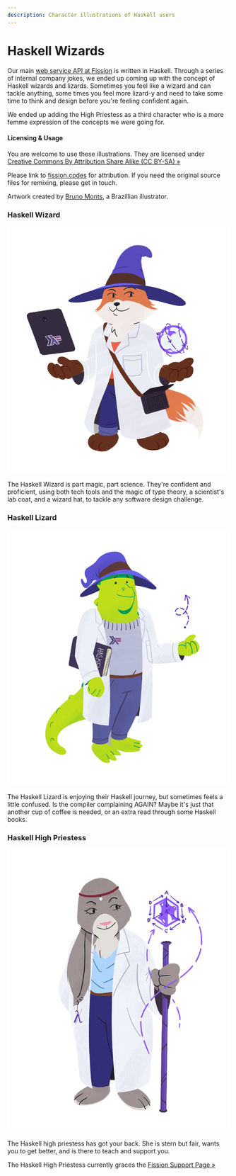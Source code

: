 ```yaml
---
description: Character illustrations of Haskell users
---
```


# Haskell Wizards

Our main [web service API at Fission](https://github.com/fission-suite/fission) is written in Haskell. Through a series of internal company jokes, we ended up coming up with the concept of Haskell wizards and lizards. Sometimes you feel like a wizard and can tackle anything, some times you feel more lizard-y and need to take some time to think and design before you're feeling confident again. 

We ended up adding the High Priestess as a third character who is a more femme expression of the concepts we were going for.

#### Licensing & Usage

You are welcome to use these illustrations. They are licensed under [Creative Commons By Attribution Share Alike \(CC BY-SA\) » ](https://creativecommons.org/licenses/by-sa/4.0/)

Please link to [fission.codes](https://fission.codes) for attribution. If you need the original source files for remixing, please get in touch.

Artwork created by [Bruno Monts](https://www.behance.net/brunomonts), a Brazillian illustrator.

### Haskell Wizard

![](../.gitbook/assets/02_haskell_wizard.png)

The Haskell Wizard is part magic, part science. They're confident and proficient, using both tech tools and the magic of type theory, a scientist's lab coat, and a wizard hat, to tackle any software design challenge.

### Haskell Lizard

![](../.gitbook/assets/03_haskell_lizard.png)

The Haskell Lizard is enjoying their Haskell journey, but sometimes feels a little confused. Is the compiler complaining AGAIN? Maybe it's just that another cup of coffee is needed, or an extra read through some Haskell books.

### Haskell High Priestess

![](../.gitbook/assets/05_haskell_high_priestess.png)

The Haskell high priestess has got your back. She is stern but fair, wants you to get better, and is there to teach and support you.

The Haskell High Priestess currently graces the [Fission Support Page »](https://fission.codes/support)

